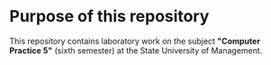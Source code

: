 # **Purpose of this repository**

This repository contains laboratory work on the subject **"Computer Practice 5"** (sixth semester) at the State University of Management.